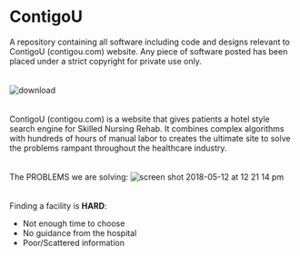 # ContigoU
A repository containing all software including code and designs relevant to ContigoU (contigou.com) website. Any piece of software posted has been placed under a strict copyright for private use only. 
\
\
\
![download](https://user-images.githubusercontent.com/31325821/39960790-c2f1c8c4-55dd-11e8-9cb3-8fa001b1ee56.png)
\
\
\
ContigoU (contigou.com) is a website that gives patients a hotel style search engine for Skilled Nursing Rehab. It combines complex algorithms with hundreds of hours of manual labor to creates the ultimate site to solve the problems rampant throughout the healthcare industry. 
\
\
\
The PROBLEMS we are solving:
![screen shot 2018-05-12 at 12 21 14 pm](https://user-images.githubusercontent.com/31325821/39960857-136feb72-55df-11e8-8fbc-e29e6ea0f298.png)
\
\
\
Finding a facility is **HARD**:
* Not enough time to choose 
* No guidance from the hospital
* Poor/Scattered information 
